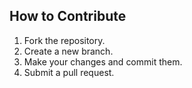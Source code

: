 ## How to Contribute
1. Fork the repository.
2. Create a new branch.
3. Make your changes and commit them.
4. Submit a pull request.
